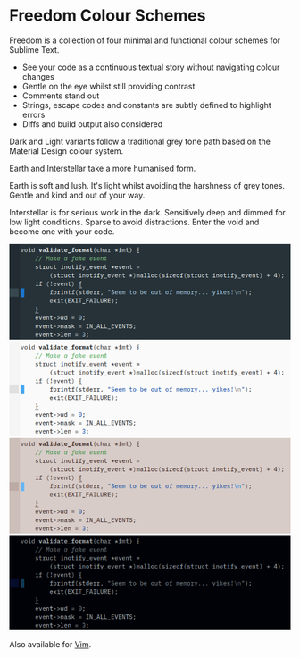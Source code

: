 
# Freedom Colour Schemes

Freedom is a collection of four minimal and functional colour schemes for Sublime Text.

* See your code as a continuous textual story without navigating colour changes
* Gentle on the eye whilst still providing contrast
* Comments stand out
* Strings, escape codes and constants are subtly defined to highlight errors
* Diffs and build output also considered

Dark and Light variants follow a traditional grey tone path based on the Material Design colour system.

Earth and Interstellar take a more humanised form.

Earth is soft and lush. It's light whilst avoiding the harshness of grey tones. Gentle and kind and out of your way.

Interstellar is for serious work in the dark. Sensitively deep and dimmed for low light conditions. Sparse to avoid distractions. Enter the void and become one with your code.

![Dark](freedom-dark.png)
![Light](freedom-light.png)
![Earth](freedom-earth.png)
![Interstellar](freedom-interstellar.png)

Also available for [Vim](https://github.com/frithrah/freedom-vim).
